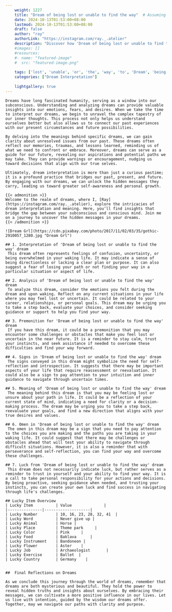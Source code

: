 ```yaml
---
    weight: 1227
    title: "Dream of being lost or unable to find the way"  # Assuming 'title' column exists
    date: 2024-10-13T01:53:00+08:00
    lastmod: 2024-10-13T01:53:00+08:00
    draft: false
    author: "ray"
    authorLink: "https://instagram.com/ray._.atelier"
    description: "Discover how 'Dream of being lost or unable to find the way' can interpret your future and uncover its significant meanings in your life."
    #images: []
    #resources:
    #- name: "featured-image"
    #  src: "featured-image.png"
    
    tags: ['lost', 'unable', 'or', 'the', 'way', 'to', 'Dream', 'being', 'of', 'find']
    categories: ["Dream Interpretation"]
    
    lightgallery: true
---
```

    
    Dreams have long fascinated humanity, serving as a window into our subconscious. Understanding and analyzing dreams can provide valuable insights into our emotions, fears, and desires. When we take the time to interpret our dreams, we begin to unravel the complex tapestry of our inner thoughts. This process not only helps us understand ourselves better but also allows us to connect our past experiences with our present circumstances and future possibilities.
    
    By delving into the meanings behind specific dreams, we can gain clarity about unresolved issues from our past. These dreams often reflect our memories, traumas, and lessons learned, reminding us of what we need to confront or embrace. Moreover, dreams can serve as a guide for our future, revealing our aspirations and potential paths we may take. They can provide warnings or encouragement, nudging us toward decisions that align with our true selves.
    
    Ultimately, dream interpretation is more than just a curious pastime; it is a profound practice that bridges our past, present, and future. By engaging with our dreams, we can unlock the hidden messages they carry, leading us toward greater self-awareness and personal growth.
    
    {{< admonition >}}
    Welcome to the realm of dreams, where I, [Ray](https://instagram.com/ray._.atelier), explore the intricacies of dream interpretation and meaning. Here, you’ll find insights that bridge the gap between your subconscious and conscious mind. Join me on a journey to uncover the hidden messages in your dreams.
    {{< /admonition >}}
    
    ![Dream Grl](https://cdn.pixabay.com/photo/2017/11/02/03/35/gothic-2910057_1280.jpg "Dream Grl")
    
    ## 1. Interpretation of 'Dream of being lost or unable to find the way' dream
     This dream often represents feelings of confusion, uncertainty, or being overwhelmed in your waking life. It may indicate a sense of being directionless or lacking a clear plan or purpose. It can also suggest a fear of losing your path or not finding your way in a particular situation or aspect of life.
    
    ## 2. Analysis of 'Dream of being lost or unable to find the way' dream
     To analyze this dream, consider the emotions you felt during the dream and upon waking. Reflect on any current situations in your life where you may feel lost or uncertain. It could be related to your career, relationships, or personal goals. This dream may be urging you to take a step back, evaluate your choices, and consider seeking guidance or support to help you find your way.
    
    ## 3. Premonition for 'Dream of being lost or unable to find the way' dream
     If you have this dream, it could be a premonition that you may encounter some challenges or obstacles that make you feel lost or uncertain in the near future. It is a reminder to stay calm, trust your instincts, and seek assistance if needed to overcome these difficulties and find your way forward.
    
    ## 4. Signs in 'Dream of being lost or unable to find the way' dream
     The signs conveyed in this dream might symbolize the need for self-reflection and introspection. It suggests that there may be important aspects of your life that require reassessment or reevaluation. It could also be a sign to pay attention to your intuition and inner guidance to navigate through uncertain times.
    
    ## 5. Meaning of 'Dream of being lost or unable to find the way' dream
     The meaning behind this dream is that you may be feeling lost or unsure about your path in life. It could be a reflection of your current state of mind, indicating a need for clarity or a decision-making process. The dream may be urging you to take a step back, reevaluate your goals, and find a new direction that aligns with your true desires and values.
    
    ## 6. Omen in 'Dream of being lost or unable to find the way' dream
     The omen in this dream may be a sign that you need to pay attention to the choices you are making and the paths you are taking in your waking life. It could suggest that there may be challenges or obstacles ahead that will test your ability to navigate through difficult situations. However, it is also a reminder that with perseverance and self-reflection, you can find your way and overcome these challenges.
    
    ## 7. Luck from 'Dream of being lost or unable to find the way' dream
     This dream does not necessarily indicate luck, but rather serves as a reminder to trust in yourself and your ability to find your way. It is a call to take personal responsibility for your actions and decisions. By being proactive, seeking guidance when needed, and trusting your instincts, you can create your own luck and find success in navigating through life's challenges.
    
    ## Lucky Item Overview
    | Lucky Item          | Value              |
    |---------------|--------------------|
    | Lucky Number        | 10, 16, 23, 28, 32, 41  |
    | Lucky Word          | Never give up |
    | Lucky Animal        | Horse |
    | Lucky Place         | Theme park     |
    | Lucky Color         | Pink     |
    | Lucky Food          | Baklava      |
    | Lucky Instrument    | Bandoneon |
    | Lucky Flower        | Aster    |
    | Lucky Job           | Archaeologist       |
    | Lucky Exercise      | Ballet  |
    | Lucky Country       | Germany    |
    
    
    ##  Final Reflections on Dreams
    
    As we conclude this journey through the world of dreams, remember that dreams are both mysterious and beautiful. They hold the power to reveal hidden truths and insights about ourselves. By embracing their messages, we can cultivate a more positive influence in our lives. Let us live with intention, guided by the wisdom our dreams offer. Together, may we navigate our paths with clarity and purpose.
    